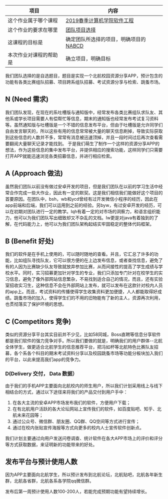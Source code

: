 | 项目                   | 内容                                                         |
| ---------------------- | ------------------------------------------------------------ |
| 这个作业属于哪个课程   | [2019春季计算机学院软件工程](https://edu.cnblogs.com/campus/buaa/BUAA_SE_2019_LJ/) |
| 这个作业的要求在哪里   | [团队项目选择](https://edu.cnblogs.com/campus/buaa/BUAA_SE_2019_LJ/homework/2741) |
| 这课程的目标是         | 确定团队所选择的项目，明确项目的[NABCD](http://www.cnblogs.com/xinz/archive/2010/12/01/1893323.html) |
| 本次作业对课程的帮助是 | 确立项目，明确目标                                           |

我们团队选择的是自选题目，题目是实现一个北航校园资源分享APP，预计包含的功能有各类比赛组队招募、项目跨系组队招募、考试资源分享与检索、跳蚤市场。

## N (Need 需求)

​    我们团队发现，在现在的系吐槽版与通知版中，经常发布各类比赛组队求队友、其他系或学长项目需要人有偿帮忙等信息，期末的通知版也经常发布考试复习资料等。虽然通知版与吐槽版是一个不错的信息发布平台，但由于吐槽版是允许同学们自由发言聊天的，所以这些有用的信息常常被大量的聊天信息刷掉，导致实际获取到这些信息的人数并不多，常常有消息被迅速顶掉，并且一段时间过后再次查看需要翻阅大量聊天记录才能找到。
于是我们萌生了制作一个这样的资源分享APP的想法，作为这些信息的集中发布平台，并提供相应的搜索功能，这样同学们只需要打开APP就能迅速浏览各类招募信息，并进行相应检索。

 

## A (Approach 做法)

虽然我们团队以前没有做过安卓开发的项目，但是我们团队在以前的学习生活中经常合作完成一些大作业，因此有一定的默契。这是我们相信我们能做好这个项目的首要原因。在团队中，bsh，wb和ycd曾经有过开发微信小程序的经历，因此在app前端和后端，我们可以运用到之前的经验。另byw，有过安卓开发的经历，可以在初期对团队进行一定的教学。lqh有着一定的对市场的洞察力，和语言组织能力，他可以为我们团队写出细致却又不杂乱的文档。lw更是对java有着独到的了解，在代码能力上，他可以为我们团队架构起结实牢固稳定的整体代码框架。

## B (Benefit  好处)

我们的软件是在手机上使用的，可以随时随地的查看。并且，它汇总了许多的功能，比如组队寻找队友，它可以很方便的在上边发布信息，或者查找信息，避免了有的人因为比赛缺少队友导致就放弃参加比赛，从而间接性的提高了学生成绩与学校水平。同时，实习招募更加针对学生的专业，我们只添加专门针对在校学生的实习信息，避免了像外部网站信息繁杂，不易找到适合自己的情况，而且，还有实验室招收实习生，这种信息不会在外部网站上发布，就可以发布在这款针对校内人员的app上。而且，考试资料的传播使得学生收集资料更加便捷，人人都能取得好成绩。跳蚤市场的加入，使得学生们的不用的旧物能有了新的主人，资源再次利用，也贯彻落实了保护环境的思想。  

## C (Competitors 竞争)

类似的资源分享平台其实目前并不少见，比如58同城，Boss直聘等信息分享软件都是我们软件的强力竞争对手。所以我们要做的就是，明确我们的用户群体--北航全体学生，做更适合北航学生的信息推荐平台，把冯如杯等北航特色比赛队友招募，各个系各个科目的期末考试资料分享以及校园跳蚤市场等功能分板块加入我们的平台，以此来提高我们app的竞争力。　

### D(Delivery 交付， Data 数据）

由于我们的手机APP主要面向北航校内的师生用户，所以我们计划采用线上与线下相结合的方式，通过以下途径来将我们的产品交付到用户手中：

1. 在各大主流的安卓APP市场发布我们的软件，方便用户下载；
2. 在有北航用户活跃的各大论坛网站上宣传我们的软件，如百度贴吧、知乎、北航未来花园等；
3. 通过公众号、微信群、朋友圈、QQ群、QQ空间等方式进行宣传；
4. 通过在校内张贴宣传海报等方式向更多的校内人士宣传软件创新点。

我们计划主要通过向用户发送问卷调查、统计软件在各大APP市场上的评价和评分等方式获取数据，来证明新的功能带来的好处。

## 发布平台与预计使用人数

因为APP主要面向北航学生，所以预计发布到北航论坛，北航贴吧，北航各年新生群，北航各省群，北航各系各学院qq微信群。

发布后第一周预计使用人数100-200人，若能完成预期功能有望持续增长。